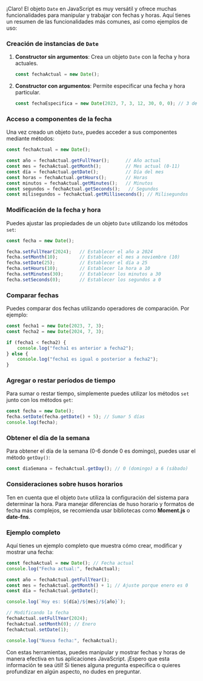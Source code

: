 ¡Claro! El objeto `Date` en JavaScript es muy versátil y ofrece muchas funcionalidades para manipular y trabajar con fechas y horas. Aquí tienes un resumen de las funcionalidades más comunes, así como ejemplos de uso:

### Creación de instancias de `Date`

1. **Constructor sin argumentos**: Crea un objeto `Date` con la fecha y hora actuales.
   ```javascript
   const fechaActual = new Date();
   ```

2. **Constructor con argumentos**: Permite especificar una fecha y hora particular.
   ```javascript
   const fechaEspecifica = new Date(2023, 7, 3, 12, 30, 0, 0); // 3 de agosto de 2023, 12:30:00
   ```

### Acceso a componentes de la fecha

Una vez creado un objeto `Date`, puedes acceder a sus componentes mediante métodos:

```javascript
const fechaActual = new Date();

const año = fechaActual.getFullYear();      // Año actual
const mes = fechaActual.getMonth();         // Mes actual (0-11)
const día = fechaActual.getDate();          // Día del mes
const horas = fechaActual.getHours();       // Horas
const minutos = fechaActual.getMinutes();   // Minutos
const segundos = fechaActual.getSeconds();   // Segundos
const milisegundos = fechaActual.getMilliseconds(); // Milisegundos
```

### Modificación de la fecha y hora

Puedes ajustar las propiedades de un objeto `Date` utilizando los métodos `set`:

```javascript
const fecha = new Date();

fecha.setFullYear(2024);   // Establecer el año a 2024
fecha.setMonth(10);        // Establecer el mes a noviembre (10)
fecha.setDate(25);         // Establecer el día a 25
fecha.setHours(10);        // Establecer la hora a 10
fecha.setMinutes(30);      // Establecer los minutos a 30
fecha.setSeconds(0);       // Establecer los segundos a 0
```

### Comparar fechas

Puedes comparar dos fechas utilizando operadores de comparación. Por ejemplo:

```javascript
const fecha1 = new Date(2023, 7, 3);
const fecha2 = new Date(2024, 7, 3);

if (fecha1 < fecha2) {
    console.log("fecha1 es anterior a fecha2");
} else {
    console.log("fecha1 es igual o posterior a fecha2");
}
```

### Agregar o restar períodos de tiempo

Para sumar o restar tiempo, simplemente puedes utilizar los métodos `set` junto con los métodos `get`:

```javascript
const fecha = new Date();
fecha.setDate(fecha.getDate() + 5); // Sumar 5 días
console.log(fecha);
```

### Obtener el día de la semana

Para obtener el día de la semana (0-6 donde 0 es domingo), puedes usar el método `getDay()`:

```javascript
const diaSemana = fechaActual.getDay(); // 0 (domingo) a 6 (sábado)
```

### Consideraciones sobre husos horarios

Ten en cuenta que el objeto `Date` utiliza la configuración del sistema para determinar la hora. Para manejar diferencias de huso horario y formatos de fecha más complejos, se recomienda usar bibliotecas como **Moment.js** o **date-fns**.

### Ejemplo completo

Aquí tienes un ejemplo completo que muestra cómo crear, modificar y mostrar una fecha:

```javascript
const fechaActual = new Date(); // Fecha actual
console.log("Fecha actual:", fechaActual);

const año = fechaActual.getFullYear();
const mes = fechaActual.getMonth() + 1; // Ajuste porque enero es 0
const día = fechaActual.getDate();

console.log(`Hoy es: ${día}/${mes}/${año}`);

// Modificando la fecha
fechaActual.setFullYear(2024);
fechaActual.setMonth(0); // Enero
fechaActual.setDate(1);

console.log("Nueva fecha:", fechaActual);
```

Con estas herramientas, puedes manipular y mostrar fechas y horas de manera efectiva en tus aplicaciones JavaScript. ¡Espero que esta información te sea útil! Si tienes alguna pregunta específica o quieres profundizar en algún aspecto, no dudes en preguntar.